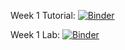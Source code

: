 

Week 1 Tutorial: [![Binder](http://mybinder.org/badge_logo.svg)](http://mybinder.org/v2/gh/januarharianto/ENVX2001_learnr_tutorials/main?urlpath=shiny/week1_tute/)

Week 1 Lab: [![Binder](http://mybinder.org/badge_logo.svg)](http://mybinder.org/v2/gh/januarharianto/ENVX2001_learnr_tutorials/main?urlpath=shiny/week1_lab/)
